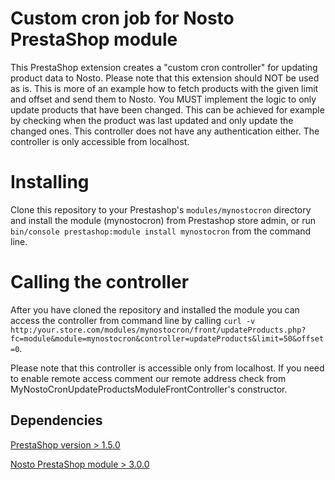 # Custom cron job for Nosto PrestaShop module

This PrestaShop extension creates a "custom cron controller" for updating product data to Nosto. Please note that this extension should NOT be used as is. This is more of an example how to fetch products with the given limit and offset and send them to Nosto. You MUST implement the logic to only update products that have been changed. This can be achieved for example by checking when the product was last updated and only update the changed ones. This controller does not have any authentication either. The controller is only accessible from localhost.

# Installing
Clone this repository to your Prestashop's `modules/mynostocron` directory and install the module (mynostocron) from Prestashop store admin, or run `bin/console prestashop:module install mynostocron` from the command line.

# Calling the controller
After you have cloned the repository and installed the module you can access the controller from command line by calling `curl -v http:/your.store.com/modules/mynostocron/front/updateProducts.php?fc=module&module=mynostocron&controller=updateProducts&limit=50&offset=0`. 

Please note that this controller is accessible only from localhost. If you need to enable remote access comment our remote address check from MyNostoCronUpdateProductsModuleFrontController's constructor.

## Dependencies

[PrestaShop version > 1.5.0](https://github.com/PrestaShop/PrestaShop)

[Nosto PrestaShop module > 3.0.0](https://github.com/Nosto/nosto-prestashop/)
